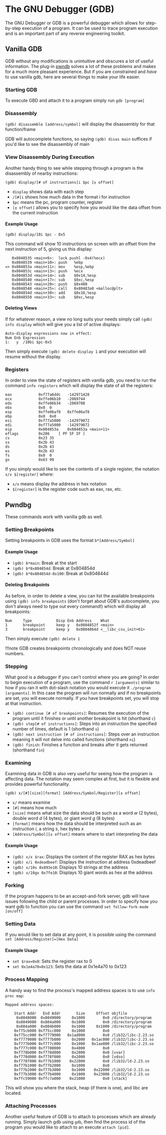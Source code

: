 # The GNU Debugger (GDB)

The GNU Debugger or GDB is a powerful debugger which allows for step-by-step execution of a program. It can be used to trace program execution and is an important part of any reverse engineering toolkit.

## Vanilla GDB

GDB without any modifications is unintuitive and obscures a lot of useful information. The plug-in [pwndb](https://github.com/pwndbg/pwndbg) solves a lot of these problems and makes for a much more pleasant experience. But if you are constrained and *have* to use vanilla gdb, here are several things to make your life easier.

### Starting GDB

To execute GBD and attach it to a program simply run `gdb [program]`

### Disassembly

`(gdb) disassemble [address/symbol]` will display the disassembly for that function/frame

GDB will autocomplete functions, so saying `(gdb) disas main` suffices if you'd like to see the disassembly of main

### View Disassembly During Execution

Another handy thing to see while stepping through a program is the disassembly of nearby instructions:

`(gdb) display/[# of instructions]i $pc [± offset]`

* `display` shows data with each step
* `/[#]i` shows how much data in the format i for instruction 
* `$pc` means the pc, program counter, register
* `[± offset]` allows you to specify how you would like the data offset from the current instruction

#### Example Usage

`(gdb) display/10i $pc - 0x5`

This command will show 10 instructions on screen with an offset from the next instruction of 5, giving us this display:

```
   0x8048535 <main+6>:	lock pushl -0x4(%ecx)
   0x8048539 <main+10>:	push   %ebp
=> 0x804853a <main+11>:	mov    %esp,%ebp
   0x804853c <main+13>:	push   %ecx
   0x804853d <main+14>:	sub    $0x14,%esp
   0x8048540 <main+17>:	sub    $0xc,%esp
   0x8048543 <main+20>:	push   $0x400
   0x8048548 <main+25>:	call   0x80483a0 <malloc@plt>
   0x804854d <main+30>:	add    $0x10,%esp
   0x8048550 <main+33>:	sub    $0xc,%esp
```

#### Deleting Views

If for whatever reason, a view no long suits your needs simply call `(gdb) info display` which will give you a list of active displays:

```
Auto-display expressions now in effect:
Num Enb Expression
1:   y  /10bi $pc-0x5
```

Then simply execute `(gdb) delete display 1` and your execution will resume without the display.

### Registers

In order to view the state of registers with vanilla gdb, you need to run the command `info registers` which will display the state of all the registers:

```
eax            0xf77a6ddc	-142971428
ecx            0xffe06b10	-2069744
edx            0xffe06b34	-2069708
ebx            0x0	0
esp            0xffe06af8	0xffe06af8
ebp            0x0	0x0
esi            0xf77a5000	-142979072
edi            0xf77a5000	-142979072
eip            0x804853a	0x804853a <main+11>
eflags         0x286	[ PF SF IF ]
cs             0x23	35
ss             0x2b	43
ds             0x2b	43
es             0x2b	43
fs             0x0	0
gs             0x63	99
```

If you simply would like to see the contents of a single register, the notation `x/x $[register]` where:

* `x/x` means display the address in hex notation
* `$[register]` is the register code such as eax, rax, etc.


## Pwndbg

These commands work with vanilla gdb as well.

### Setting Breakpoints

Setting breakpoints in GDB uses the format `b*[Address/Symbol]`

#### Example Usage

- `(gdb) b*main`: Break at the start
- `(gdb) b*0x804854d`: Break at 0x804854d
- `(gdb) b*0x804854d-0x100`: Break at 0x804844d

#### Deleting Breakpoints

As before, in order to delete a view, you can list the available breakpoints using `(gdb) info breakpoints` (don't forget about GDB's autocomplete, you don't always need to type out every command!) which will display all breakpoints:

```
Num     Type           Disp Enb Address    What
1       breakpoint     keep y   0x0804852f <main>
3       breakpoint     keep y   0x0804864d <__libc_csu_init+61>
```

Then simply execute `(gdb) delete 1`

!!!note
	GDB creates breakpoints chronologically and does NOT reuse numbers.

### Stepping

What good is a debugger if you can't control where you are going? In order to begin execution of a program, use the command `r [arguments]` similar to how if you ran it with dot-slash notation you would execute it `./program [arguments]`. In this case the program will run normally and if no breakpoints are set, you will execute normally. If you have breakpoints set, you will stop at that instruction.

- `(gdb) continue [# of breakpoints]`: Resumes the execution of the program until it finishes or until another breakpoint is hit (shorthand `c`)
- `(gdb) step[# of instructions]`: Steps into an instruction the specified number of times, default is 1 (shorthand `s`)
- `(gdb) next instruction [# of instructions]`: Steps over an instruction meaning it will not delve into called functions (shorthand `ni`)
- `(gdb) finish`: Finishes a function and breaks after it gets returned (shorthand `fin`)

### Examining

Examining data in GDB is also very useful for seeing how the program is affecting data. The notation may seem complex at first, but it is flexible and provides powerful functionality.

`(gdb) x/[#][size][format] [Address/Symbol/Register][± offset]`

- `x/` means examine
- `[#]` means how much
- `[size]` means what size the data should be such as a word *w* (2 bytes), double word *d* (4 bytes), or giant word *g* (8 bytes)
- `[format]` means how the data should be interpreted such as an instruction *i*, a string *s*, hex bytes *x*
- `[Address/Symbol][± offset]` means where to start interpreting the data

#### Example Usage

- `(gdb) x/x $rax`: Displays the content of the register RAX as hex bytes
- `(gdb) x/i 0xdeadbeef`: Displays the instruction at address 0xdeadbeef
- `(gdb) x/10s 0x893e10`: Displays 10 strings at the address
- `(gdb) x/10gx 0x7fe10`: Displays 10 giant words as hex at the address

### Forking

If the program happens to be an accept-and-fork server, gdb will have issues following the child or parent processes. In order to specify how you want gdb to function you can use the command `set follow-fork-mode [on/off]`

### Setting Data

If you would like to set data at any point, it is possible using the command `set [Address/Register]=[Hex Data]`

#### Example Usage

- `set $rax=0x0`: Sets the register rax to 0
- `set 0x1e4a70=0x123`: Sets the data at 0x1e4a70 to 0x123

### Process Mapping

A handy way to find the process's mapped address spaces is to use `info proc map`:

```
Mapped address spaces:

	Start Addr   End Addr       Size     Offset objfile
	 0x8048000  0x8049000     0x1000        0x0 /directory/program
	 0x8049000  0x804a000     0x1000        0x0 /directory/program
	 0x804a000  0x804b000     0x1000     0x1000 /directory/program
	0xf75cb000 0xf75cc000     0x1000        0x0
	0xf75cc000 0xf7779000   0x1ad000        0x0 /lib32/libc-2.23.so
	0xf7779000 0xf777b000     0x2000   0x1ac000 /lib32/libc-2.23.so
	0xf777b000 0xf777c000     0x1000   0x1ae000 /lib32/libc-2.23.so
	0xf777c000 0xf7780000     0x4000        0x0
	0xf778b000 0xf778d000     0x2000        0x0 [vvar]
	0xf778d000 0xf778f000     0x2000        0x0 [vdso]
	0xf778f000 0xf77b1000    0x22000        0x0 /lib32/ld-2.23.so
	0xf77b1000 0xf77b2000     0x1000        0x0
	0xf77b2000 0xf77b3000     0x1000    0x22000 /lib32/ld-2.23.so
	0xf77b3000 0xf77b4000     0x1000    0x23000 /lib32/ld-2.23.so
	0xffc59000 0xffc7a000    0x21000        0x0 [stack]
```

This will show you where the stack, heap (if there is one), and libc are located.

### Attaching Processes

Another useful feature of GDB is to attach to processes which are already running. Simply launch gdb using `gdb`, then find the process id of the program you would like to attach to an execute `attach [pid]`. 